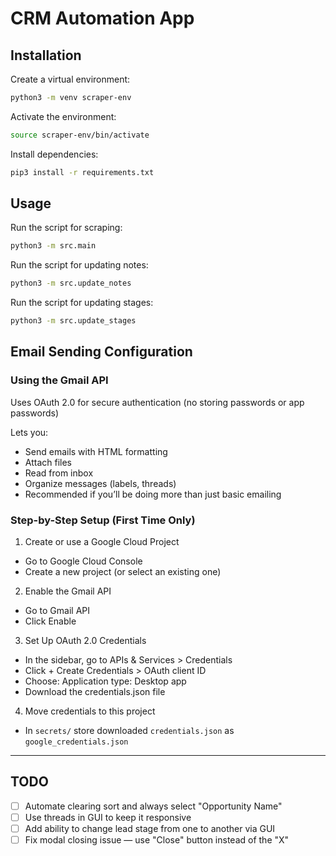 # CRM Automation App

## Installation

Create a virtual environment:
```bash
python3 -m venv scraper-env
```

Activate the environment:
```bash
source scraper-env/bin/activate 
```

Install dependencies:
```bash
pip3 install -r requirements.txt
```

## Usage

Run the script for scraping:
```bash
python3 -m src.main
```

Run the script for updating notes:
```bash
python3 -m src.update_notes
```

Run the script for updating stages:
```bash
python3 -m src.update_stages
```

## Email Sending Configuration

### Using the Gmail API

Uses OAuth 2.0 for secure authentication (no storing passwords or app passwords)

Lets you:

* Send emails with HTML formatting
* Attach files
* Read from inbox
* Organize messages (labels, threads)
* Recommended if you’ll be doing more than just basic emailing

### Step-by-Step Setup (First Time Only)

1. Create or use a Google Cloud Project
* Go to Google Cloud Console
* Create a new project (or select an existing one)

2. Enable the Gmail API
* Go to Gmail API
* Click Enable

3. Set Up OAuth 2.0 Credentials
* In the sidebar, go to APIs & Services > Credentials
* Click + Create Credentials > OAuth client ID
* Choose: Application type: Desktop app
* Download the credentials.json file

4. Move credentials to this project
* In `secrets/` store downloaded `credentials.json` as `google_credentials.json`

---

## TODO

- [ ] Automate clearing sort and always select "Opportunity Name"
- [ ] Use threads in GUI to keep it responsive
- [ ] Add ability to change lead stage from one to another via GUI
- [ ] Fix modal closing issue — use "Close" button instead of the "X"
